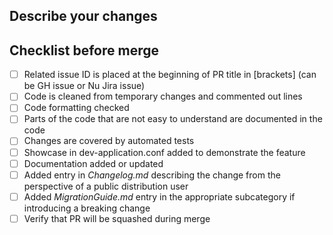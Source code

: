 ## Describe your changes

## Checklist before merge
- [ ] Related issue ID is placed at the beginning of PR title in \[brackets\] (can be GH issue or Nu Jira issue)
- [ ] Code is cleaned from temporary changes and commented out lines
- [ ] Code formatting checked
- [ ] Parts of the code that are not easy to understand are documented in the code
- [ ] Changes are covered by automated tests
- [ ] Showcase in dev-application.conf added to demonstrate the feature
- [ ] Documentation added or updated
- [ ] Added entry in _Changelog.md_ describing the change from the perspective of a public distribution user
- [ ] Added _MigrationGuide.md_ entry in the appropriate subcategory if introducing a breaking change
- [ ] Verify that PR will be squashed during merge
